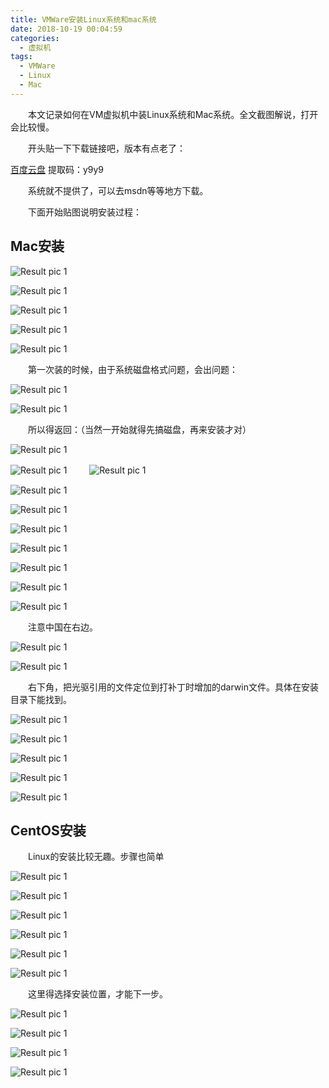```yaml
---
title: VMWare安装Linux系统和mac系统
date: 2018-10-19 00:04:59
categories:
  - 虚拟机
tags:
  - VMWare
  - Linux
  - Mac
---
```

	
　　本文记录如何在VM虚拟机中装Linux系统和Mac系统。全文截图解说，打开会比较慢。

<!-- more -->

　　开头贴一下下载链接吧，版本有点老了：

[百度云盘](https://pan.baidu.com/s/1a6BF-GQ2Uwd25h8dw1WWKw)  提取码：y9y9

　　系统就不提供了，可以去msdn等等地方下载。

　　下面开始贴图说明安装过程：

## Mac安装

![Result pic 1](/contentimg/16/1/1.png "使用unlock打补丁")

![Result pic 1](/contentimg/16/1/2.png "VMWare出现mac的选项")

![Result pic 1](/contentimg/16/1/3.png "开始安装")

![Result pic 1](/contentimg/16/1/4.png "选择语言")

![Result pic 1](/contentimg/16/1/5.png "安装初始化界面")

　　第一次装的时候，由于系统磁盘格式问题，会出问题：

![Result pic 1](/contentimg/16/1/6.png "直接选择“重新安装os x”")

![Result pic 1](/contentimg/16/1/7.png "没显示磁盘？？？")

　　所以得返回：（当然一开始就得先搞磁盘，再来安装才对）

![Result pic 1](/contentimg/16/1/8.png "左上角退出安装")

![Result pic 1](/contentimg/16/1/9.png "选择磁盘工具")
　　
![Result pic 1](/contentimg/16/1/10.png "格式化磁盘")

![Result pic 1](/contentimg/16/1/11.png "格式化后出现可识别磁盘")

![Result pic 1](/contentimg/16/1/12.png "回到安装系统界面")

![Result pic 1](/contentimg/16/1/13.png "选择刚才的磁盘开始安装")

![Result pic 1](/contentimg/16/1/14.png "安装开始")

![Result pic 1](/contentimg/16/1/15.png "完成")

![Result pic 1](/contentimg/16/1/16.png "重启，选择语言")

![Result pic 1](/contentimg/16/1/17.png "选择时区")


　　注意中国在右边。

![Result pic 1](/contentimg/16/1/18.png "进入系统界面")

![Result pic 1](/contentimg/16/1/19.png "安装VMtool")


　　右下角，把光驱引用的文件定位到打补丁时增加的darwin文件。具体在安装目录下能找到。

![Result pic 1](/contentimg/16/1/20.png "重新连接光驱")

![Result pic 1](/contentimg/16/1/21.png "选择安装位置")

![Result pic 1](/contentimg/16/1/22.png "完成安装")

![Result pic 1](/contentimg/16/1/23.png "重启")

![Result pic 1](/contentimg/16/1/24.png "开始使用")


## CentOS安装

　　Linux的安装比较无趣。步骤也简单

![Result pic 1](/contentimg/16/2/1.png "VM选择系统")

![Result pic 1](/contentimg/16/2/2.png "选择CentOS系统")

![Result pic 1](/contentimg/16/2/3.png "开始安装")

![Result pic 1](/contentimg/16/2/4.png "磁盘检查")

![Result pic 1](/contentimg/16/2/5.png "选择语言")

![Result pic 1](/contentimg/16/2/6.png "设置")


　　这里得选择安装位置，才能下一步。

![Result pic 1](/contentimg/16/2/7.png "设置密码")

![Result pic 1](/contentimg/16/2/8.png "设置账户")

![Result pic 1](/contentimg/16/2/9.png "完成安装")

![Result pic 1](/contentimg/16/2/10.png "开始使用")

